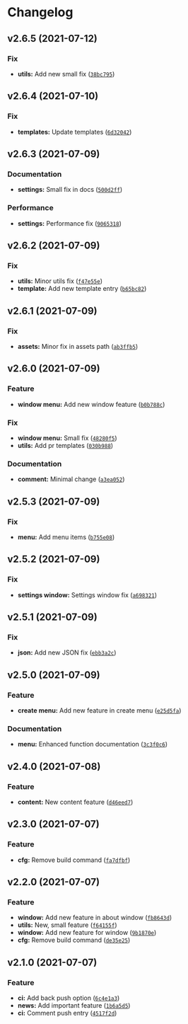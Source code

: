 # Changelog

<!--next-version-placeholder-->

## v2.6.5 (2021-07-12)
### Fix
* **utils:** Add new small fix ([`38bc795`](https://github.com/0dysseas/news-indicator/commit/38bc7952d672daf969c2be6e14bc8c06d0a555d6))

## v2.6.4 (2021-07-10)
### Fix
* **templates:** Update templates ([`6d32042`](https://github.com/0dysseas/news-indicator/commit/6d320426cd9213baebd1a1acc8b63422d77ad455))

## v2.6.3 (2021-07-09)
### Documentation
* **settings:** Small fix in docs ([`500d2ff`](https://github.com/0dysseas/news-indicator/commit/500d2ff8c7f46c030b9456078625a6590357ffea))

### Performance
* **settings:** Performance fix ([`9065318`](https://github.com/0dysseas/news-indicator/commit/906531819adb2c1d6e933781124dae3be73a8920))

## v2.6.2 (2021-07-09)
### Fix
* **utils:** Minor utils fix ([`f47e55e`](https://github.com/0dysseas/news-indicator/commit/f47e55ee64a9e8c0632f19fcc8271582ae2f1fb9))
* **template:** Add new template entry ([`b65bc82`](https://github.com/0dysseas/news-indicator/commit/b65bc825c53121ca3d34e5244a36769e9a742573))

## v2.6.1 (2021-07-09)
### Fix
* **assets:** Minor fix in assets path ([`ab3ffb5`](https://github.com/0dysseas/news-indicator/commit/ab3ffb57b506fb5c547a3208f04417a79787cdb6))

## v2.6.0 (2021-07-09)
### Feature
* **window menu:** Add new window feature ([`b0b788c`](https://github.com/0dysseas/news-indicator/commit/b0b788c9e331b265f478c9d0f394dab64132fb89))

### Fix
* **window menu:** Small fix ([`48280f5`](https://github.com/0dysseas/news-indicator/commit/48280f5a8542c0b04617efbed8871b608b6d8b31))
* **utils:** Add pr templates ([`030b988`](https://github.com/0dysseas/news-indicator/commit/030b98875868a2ff74087299e3991778474185dc))

### Documentation
* **comment:** Minimal change ([`a3ea052`](https://github.com/0dysseas/news-indicator/commit/a3ea05287c31295063cfd0595a85ade2a54a9be7))

## v2.5.3 (2021-07-09)
### Fix
* **menu:** Add menu items ([`b755e08`](https://github.com/0dysseas/news-indicator/commit/b755e088d7ef3fbea738fff97bdc192114a5f201))

## v2.5.2 (2021-07-09)
### Fix
* **settings window:** Settings window fix ([`a698321`](https://github.com/0dysseas/news-indicator/commit/a69832138e7e1614425a7cae2a72211faad5aad1))

## v2.5.1 (2021-07-09)
### Fix
* **json:** Add new JSON fix ([`ebb3a2c`](https://github.com/0dysseas/news-indicator/commit/ebb3a2c32f4a7ef383c729585c2032147d62f508))

## v2.5.0 (2021-07-09)
### Feature
* **create menu:** Add new feature in create menu ([`e25d5fa`](https://github.com/0dysseas/news-indicator/commit/e25d5fab56ae8f2879f571d384ae903d6be55c75))

### Documentation
* **menu:** Enhanced function documentation ([`3c3f0c6`](https://github.com/0dysseas/news-indicator/commit/3c3f0c6083a25271439208c7ad34743c812dc1f7))

## v2.4.0 (2021-07-08)
### Feature
* **content:** New content feature ([`d46eed7`](https://github.com/0dysseas/news-indicator/commit/d46eed76062ed00f2b758d3901707d67b400dab5))

## v2.3.0 (2021-07-07)
### Feature
* **cfg:** Remove build command ([`fa7dfbf`](https://github.com/0dysseas/news-indicator/commit/fa7dfbfabe9bba10083a81e6484bc26a73fcd1c0))

## v2.2.0 (2021-07-07)
### Feature
* **window:** Add new feature in about window ([`fb8643d`](https://github.com/0dysseas/news-indicator/commit/fb8643dbd16d175a52910261dbec8ed1624e7930))
* **utils:** New, small feature ([`f64155f`](https://github.com/0dysseas/news-indicator/commit/f64155f5335ebe3de209a2557ce6a6b2d4d18c1b))
* **window:** Add new feature for window ([`9b1870e`](https://github.com/0dysseas/news-indicator/commit/9b1870e91863ce0e50d635d597babf3128158c92))
* **cfg:** Remove build command ([`de35e25`](https://github.com/0dysseas/news-indicator/commit/de35e25d9060b4e0f2444a0a937aba86196d8016))

## v2.1.0 (2021-07-07)
### Feature
* **ci:** Add back push option ([`6c4e1a3`](https://github.com/0dysseas/news-indicator/commit/6c4e1a355632e4b5133405f9e21e8c029578a84e))
* **news:** Add important feature ([`1b6a5d5`](https://github.com/0dysseas/news-indicator/commit/1b6a5d53a6f9c197b8355533e922c407cd10c38d))
* **ci:** Comment push entry ([`4517f2d`](https://github.com/0dysseas/news-indicator/commit/4517f2d7b3942c924aba22c4cd72abd118fd6fc9))
